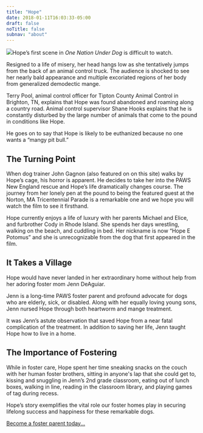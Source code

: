 ```yaml
---
title: "Hope"
date: 2018-01-11T16:03:33-05:00
draft: false
noTitle: false
subnav: "about"
---
```


<p><img class="img-photo alignleft" src="/img/hbo/hbo-hope.jpg">Hope’s first scene in <em>One Nation Under Dog</em> is difficult to watch.</p>

<p>Resigned to a life of misery, her head hangs low as she tentatively jumps from the back of an animal control truck. The audience is shocked to see her nearly bald appearance and multiple excoriated regions of her body from generalized demodectic mange.</p>

<p>Terry Pool, animal control officer for Tipton County Animal Control in Brighton, TN, explains that Hope was found abandoned and roaming along a country road. Animal control supervisor Shane Hooks explains that he is constantly disturbed by the large number of animals that come to the pound in conditions like Hope.</p>

<p>He goes on to say that Hope is likely to be euthanized because no one wants a “mangy pit bull.”</p>

<h2>The Turning Point</h2>

<p>When dog trainer John Gagnon (also featured on on this site) walks by Hope’s cage, his horror is apparent. He decides to take her into the PAWS New England rescue and Hope’s life dramatically changes course. The journey from her lonely pen at the pound to being the featured guest at the Norton, MA Tricentennial Parade is a remarkable one and we hope you will watch the film to see it firsthand.</p>

<p>Hope currently enjoys a life of luxury with her parents Michael and Elice, and furbrother Cody in Rhode Island. She spends her days wrestling, walking on the beach, and cuddling in bed. Her nickname is now “Hope E Potomus” and she is unrecognizable from the dog that first appeared in the film.</p>

<h2>It Takes a Village</h2>

<p>Hope would have never landed in her extraordinary home without help from her adoring foster mom Jenn DeAguiar.</p>

<p>Jenn is a long-time PAWS foster parent and profound advocate for dogs who are elderly, sick, or disabled. Along with her equally loving young sons, Jenn nursed Hope through both heartworm and mange treatment.</p>

<p>It was Jenn’s astute observation that saved Hope from a near fatal complication of the treatment. In addition to saving her life, Jenn taught Hope how to live in a home. </p>

<h2>The Importance of Fostering</h2>

<p>While in foster care, Hope spent her time sneaking snacks on the couch with her human foster brothers, sitting in anyone's lap that she could get to, kissing and snuggling in Jenn’s 2nd grade classroom, eating out of lunch boxes, walking in line, reading in the classroom library, and playing games of tag during recess.</p>

<p>Hope’s story exemplifies the vital role our foster homes play in securing lifelong success and happiness for these remarkable dogs.</p>

<p><a href="/foster/">Become a foster parent today...</a></p>